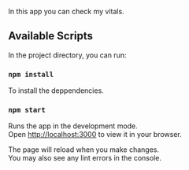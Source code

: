 In this app you can check my vitals. 

## Available Scripts

In the project directory, you can run:

### `npm install`

To install the deppendencies.


### `npm start`

Runs the app in the development mode.\
Open [http://localhost:3000](http://localhost:3000) to view it in your browser.

The page will reload when you make changes.\
You may also see any lint errors in the console.

